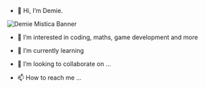 - 👋 Hi, I’m Demie.

![Demie Mistica Banner](https://github.com/RogueStar112/RogueStar112/assets/97138925/72980403-8205-4489-840b-20c07a85c22d)

- 👀 I’m interested in coding, maths, game development and more

- 🌱 I’m currently learning 

- 💞️ I’m looking to collaborate on ...

- 📫 How to reach me ...

<!---
RogueStar112/RogueStar112 is a ✨ special ✨ repository because its `README.md` (this file) appears on your GitHub profile.
You can click the Preview link to take a look at your changes.
--->
